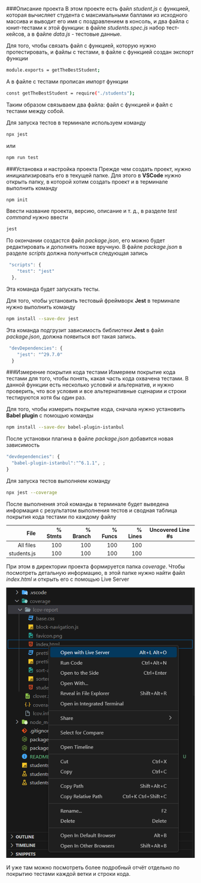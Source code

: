 ###Описание проекта
В этом проекте есть файл _student.js_ с функцией, которая вычисляет студента с максимальными баллами из исходного массива и выводит его имя с поздравлением в консоль, и два файла с юнит-тестами к этой функции: в файле _students.spec.js_ набор тест-кейсов, а в файле _data.js_ - тестовые данные.

Для того, чтобы связать файл с функцией, которую нужно протестировать, и файлы с тестами, в файле с функцией создан экспорт функции

```bash
module.exports = getTheBestStudent;
```

А в файле с тестами прописан импорт функции

```bash
const getTheBestStudent = require("./students");
```

Таким образом связываем два файла: файл с функцией и файл с тестами между собой.

Для запуска тестов в терминале используем команду

```bash
npx jest
```

или

```bash
npm run test
```

###Установка и настройка проекта
Прежде чем создать проект, нужно инициализировать его в текущей папке. Для этого в **VSCode** нужно открыть папку, в которой хотим создать проект и в терминале выполнить команду

```bash
npm init
```

Ввести название проекта, версию, описание и т. д., в разделе _test command_ нужно ввести

```bash
jest
```

По окончании создастся файл _package.json_, его можно будет редактировать и дополнять позже вручную.
В файле _package.json_ в разделе _scripts_ должна получиться следующая запись

```javascript
 "scripts": {
    "test": "jest"
  },
```

Эта команда будет запускать тесты.

Для того, чтобы установить тестовый фреймворк **Jest** в терминале нужно выполнить команду

```bash
npm install --save-dev jest
```

Эта команда подгрузит зависимость библиотеки **Jest** в файл _package.json_, должна появиться вот такая запись.

```javascript
 "devDependencies": {
    "jest": "^29.7.0"
  }
```

###Измерение покрытия кода тестами
Измеряем покрытие кода тестами для того, чтобы понять, какая часть кода охвачена тестами.
В данной функции есть несколько условий и альтернатив, и нужно проверить, что все условия и все альтернативные сценарии и строки тестируются хотя бы один раз.

Для того, чтобы измерить покрытие кода, сначала нужно установить **Babel plugin** с помощью команды

```bash
npm install --save-dev babel-plugin-istanbul
```

После установки плагина в файле _package.json_ добавится новая зависимость

```javascript
"devdependencies": {
  "babel-plugin-istanbul":"^6.1.1", ;
}
```

Для запуска тестов выполняем команду

```bash
npx jest --coverage
```

После выполнения этой команды в терминале будет выведена информация с результатом выполнения тестов и сводная таблица покрытия кода тестами по каждому файлу

|        File | % Stmts | % Branch | % Funcs | % Lines | Uncovered Line #s |
| ----------: | ------: | -------: | ------: | ------: | ----------------- |
|   All files |     100 |      100 |     100 |     100 |
| students.js |     100 |      100 |     100 |     100 |

При этом в директории проекта формируется папка _coverage_. Чтобы посмотреть детальную информацию, в этой папке нужно найти файл _index.html_ и открыть его с помощью Live Server

![](/LiveServer.png)

И уже там можно посмотреть более подробный отчёт отдельно по покрытию тестами каждой ветки и строки кода.
